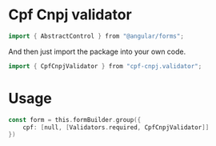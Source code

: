 # Cpf Cnpj validator


```go
import { AbstractControl } from "@angular/forms";
```

And then just import the package into your own code.

```go
import { CpfCnpjValidator } from "cpf-cnpj.validator";
```

# Usage

```go
const form = this.formBuilder.group({
    cpf: [null, [Validators.required, CpfCnpjValidator]]
})
```
